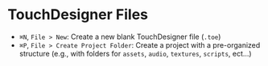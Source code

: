 # TouchDesigner Files

- `⌘N`, `File > New`: Create a new blank TouchDesigner file (`.toe`)
- `⌘P`, `File > Create Project Folder`: Create a project with a pre-organized structure (e.g., with folders for `assets`, `audio`, `textures`, `scripts`, ect...)